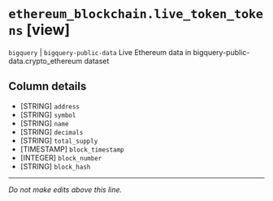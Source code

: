 # `ethereum_blockchain.live_token_tokens` [view]
`bigquery` | `bigquery-public-data`
Live Ethereum data in bigquery-public-data.crypto_ethereum dataset

## Column details
* [STRING]    `address`
* [STRING]    `symbol`
* [STRING]    `name`
* [STRING]    `decimals`
* [STRING]    `total_supply`
* [TIMESTAMP] `block_timestamp`
* [INTEGER]   `block_number`
* [STRING]    `block_hash`

-------------------------------------------------------------------------------
*Do not make edits above this line.*
